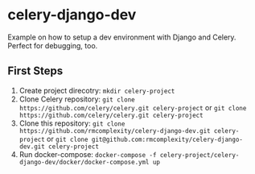 # celery-django-dev
Example on how to setup a dev environment with Django and Celery. Perfect for debugging, too.

## First Steps

1. Create project direcotry:
    `mkdir celery-project`
2. Clone Celery repository:
    `git clone https://github.com/celery/celery.git celery-project` or
    `git clone https://github.com/celery/celery.git celery-project`
3. Clone this repository:
    `git clone https://github.com/rmcomplexity/celery-django-dev.git celery-project` or
    `git clone git@github.com:rmcomplexity/celery-django-dev.git celery-project`
4. Run docker-compose:
    `docker-compose -f celery-project/celery-django-dev/docker/docker-compose.yml up`
